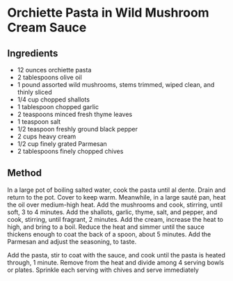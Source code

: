 # Orchiette Pasta in Wild Mushroom Cream Sauce

## Ingredients

* 12 ounces orchiette pasta
* 2 tablespoons olive oil
* 1 pound assorted wild mushrooms, stems trimmed, wiped clean, and thinly sliced
* 1/4 cup chopped shallots
* 1 tablespoon chopped garlic
* 2 teaspoons minced fresh thyme leaves
* 1 teaspoon salt
* 1/2 teaspoon freshly ground black pepper
* 2 cups heavy cream
* 1/2 cup finely grated Parmesan
* 2 tablespoons finely chopped chives

## Method

In a large pot of boiling salted water, cook the pasta until al dente. Drain and return to the pot. Cover to keep warm.
Meanwhile, in a large sauté pan, heat the oil over medium-high heat. Add the mushrooms and cook, stirring, until soft, 3 to 4 minutes. Add the shallots, garlic, thyme, salt, and pepper, and cook, stirring, until fragrant, 2 minutes. Add the cream, increase the heat to high, and bring to a boil. Reduce the heat and simmer until the sauce thickens enough to coat the back of a spoon, about 5 minutes. Add the Parmesan and adjust the seasoning, to taste.

Add the pasta, stir to coat with the sauce, and cook until the pasta is heated through, 1 minute. Remove from the heat and divide among 4 serving bowls or plates. Sprinkle each serving with chives and serve immediately
